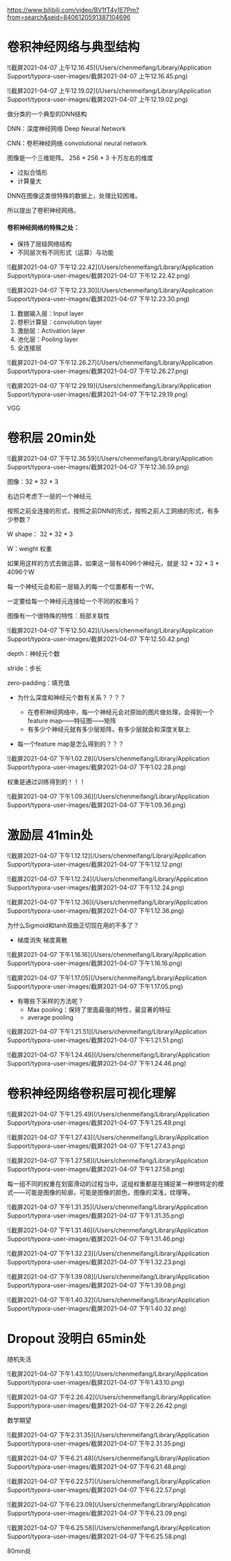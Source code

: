 https://www.bilibili.com/video/BV1fT4y1E7Pm?from=search&seid=8406120591387104696

# 卷积神经网络与典型结构

![截屏2021-04-07 上午12.16.45](/Users/chenmeifang/Library/Application Support/typora-user-images/截屏2021-04-07 上午12.16.45.png)

![截屏2021-04-07 上午12.19.02](/Users/chenmeifang/Library/Application Support/typora-user-images/截屏2021-04-07 上午12.19.02.png)

 做分类的一个典型的DNN结构

DNN：深度神经网络 Deep Neural Network

CNN：卷积神经网络 convolutional neural network

 图像是一个三维矩阵。 256 * 256 * 3   十万左右的维度

* 过拟合情形 
* 计算量大

 DNN在图像这类很特殊的数据上，处理比较困难。

所以提出了卷积神经网络。

#### 卷积神经网络的特殊之处：

* 保持了层级网络结构
* 不同层次有不同形式（运算）与功能

![截屏2021-04-07 下午12.22.42](/Users/chenmeifang/Library/Application Support/typora-user-images/截屏2021-04-07 下午12.22.42.png)

![截屏2021-04-07 下午12.23.30](/Users/chenmeifang/Library/Application Support/typora-user-images/截屏2021-04-07 下午12.23.30.png)

1. 数据输入层：Input layer
2. 卷积计算层：convolution layer
3. 激励层：Activation layer
4. 池化层：Pooling layer
5. 全连接层

![截屏2021-04-07 下午12.26.27](/Users/chenmeifang/Library/Application Support/typora-user-images/截屏2021-04-07 下午12.26.27.png)

![截屏2021-04-07 下午12.29.19](/Users/chenmeifang/Library/Application Support/typora-user-images/截屏2021-04-07 下午12.29.19.png)

VGG

# 卷积层 20min处

![截屏2021-04-07 下午12.36.59](/Users/chenmeifang/Library/Application Support/typora-user-images/截屏2021-04-07 下午12.36.59.png)

图像：32 * 32 * 3

右边只考虑下一层的一个神经元

按照之前全连接的形式，按照之前DNN的形式，按照之前人工网络的形式，有多少参数？

W shape： 32 * 32 * 3

W：weight 权重

如果用这样的方式去做运算，如果这一层有4096个神经元，就是 32 * 32 * 3 * 4096个W

每一个神经元会和前一层输入的每一个位置都有一个W。

一定要给每一个神经元连接给一个不同的权重吗？  

图像有一个很特殊的特性：局部关联性

![截屏2021-04-07 下午12.50.42](/Users/chenmeifang/Library/Application Support/typora-user-images/截屏2021-04-07 下午12.50.42.png)

depth：神经元个数

stride：步长

zero-padding：填充值

* 为什么深度和神经元个数有关系？？？？
  * 在卷积神经网络中，每一个神经元会对原始的图片做处理，会得到一个feature map——特征图——矩阵
  * 有多少个神经元就有多少层矩阵，有多少层就会和深度关联上

* 每一个feature map是怎么得到的？？？

![截屏2021-04-07 下午1.02.28](/Users/chenmeifang/Library/Application Support/typora-user-images/截屏2021-04-07 下午1.02.28.png)

权重是通过训练得到的！！！ 

![截屏2021-04-07 下午1.09.36](/Users/chenmeifang/Library/Application Support/typora-user-images/截屏2021-04-07 下午1.09.36.png)

# 激励层 41min处

![截屏2021-04-07 下午1.12.12](/Users/chenmeifang/Library/Application Support/typora-user-images/截屏2021-04-07 下午1.12.12.png)

![截屏2021-04-07 下午1.12.24](/Users/chenmeifang/Library/Application Support/typora-user-images/截屏2021-04-07 下午1.12.24.png)

![截屏2021-04-07 下午1.12.36](/Users/chenmeifang/Library/Application Support/typora-user-images/截屏2021-04-07 下午1.12.36.png)

为什么Sigmoid和tanh双曲正切现在用的不多了？

* 梯度消失 梯度离散

![截屏2021-04-07 下午1.16.16](/Users/chenmeifang/Library/Application Support/typora-user-images/截屏2021-04-07 下午1.16.16.png)

![截屏2021-04-07 下午1.17.05](/Users/chenmeifang/Library/Application Support/typora-user-images/截屏2021-04-07 下午1.17.05.png)

* 有哪些下采样的方法呢？
  * Max pooling：保持了里面最强的特性，最显著的特征
  * average pooling

![截屏2021-04-07 下午1.21.51](/Users/chenmeifang/Library/Application Support/typora-user-images/截屏2021-04-07 下午1.21.51.png)

![截屏2021-04-07 下午1.24.46](/Users/chenmeifang/Library/Application Support/typora-user-images/截屏2021-04-07 下午1.24.46.png)

# 卷积神经网络卷积层可视化理解

![截屏2021-04-07 下午1.25.49](/Users/chenmeifang/Library/Application Support/typora-user-images/截屏2021-04-07 下午1.25.49.png)

![截屏2021-04-07 下午1.27.43](/Users/chenmeifang/Library/Application Support/typora-user-images/截屏2021-04-07 下午1.27.43.png)

![截屏2021-04-07 下午1.27.58](/Users/chenmeifang/Library/Application Support/typora-user-images/截屏2021-04-07 下午1.27.58.png)

每一组不同的权重在划窗滑动的过程当中，这组权重都是在捕捉某一种很特定的模式——可能是图像的轮廓，可能是图像的颜色，图像的深浅，纹理等。

![截屏2021-04-07 下午1.31.35](/Users/chenmeifang/Library/Application Support/typora-user-images/截屏2021-04-07 下午1.31.35.png)

![截屏2021-04-07 下午1.31.46](/Users/chenmeifang/Library/Application Support/typora-user-images/截屏2021-04-07 下午1.31.46.png)

![截屏2021-04-07 下午1.32.23](/Users/chenmeifang/Library/Application Support/typora-user-images/截屏2021-04-07 下午1.32.23.png)

![截屏2021-04-07 下午1.39.08](/Users/chenmeifang/Library/Application Support/typora-user-images/截屏2021-04-07 下午1.39.08.png)

![截屏2021-04-07 下午1.40.32](/Users/chenmeifang/Library/Application Support/typora-user-images/截屏2021-04-07 下午1.40.32.png)

# Dropout 没明白 65min处

随机失活

![截屏2021-04-07 下午1.43.10](/Users/chenmeifang/Library/Application Support/typora-user-images/截屏2021-04-07 下午1.43.10.png)

![截屏2021-04-07 下午2.26.42](/Users/chenmeifang/Library/Application Support/typora-user-images/截屏2021-04-07 下午2.26.42.png)

数学期望

![截屏2021-04-07 下午2.31.35](/Users/chenmeifang/Library/Application Support/typora-user-images/截屏2021-04-07 下午2.31.35.png)

![截屏2021-04-07 下午6.21.48](/Users/chenmeifang/Library/Application Support/typora-user-images/截屏2021-04-07 下午6.21.48.png) 

![截屏2021-04-07 下午6.22.57](/Users/chenmeifang/Library/Application Support/typora-user-images/截屏2021-04-07 下午6.22.57.png)

![截屏2021-04-07 下午6.23.09](/Users/chenmeifang/Library/Application Support/typora-user-images/截屏2021-04-07 下午6.23.09.png)

![截屏2021-04-07 下午6.25.58](/Users/chenmeifang/Library/Application Support/typora-user-images/截屏2021-04-07 下午6.25.58.png)

80min处





















